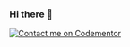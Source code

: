 ### Hi there 👋

[![Contact me on Codementor](https://www.codementor.io/m-badges/laleetavaiya/book-session.svg)](https://www.codementor.io/@laleetavaiya?refer=badge)

<!--
**lmavaiya/lmavaiya** is a ✨ _special_ ✨ repository because its `README.md` (this file) appears on your GitHub profile.

Here are some ideas to get you started:

- 🔭 I’m currently working on ...
- 🌱 I’m currently learning ...
- 👯 I’m looking to collaborate on ...
- 🤔 I’m looking for help with ...
- 💬 Ask me about ...
- 📫 How to reach me: ...
- 😄 Pronouns: ...
- ⚡ Fun fact: ...
-->
